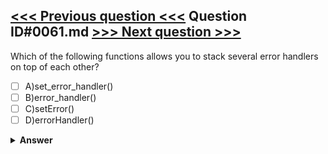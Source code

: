 [<<< Previous question <<<](0060.md)   Question ID#0061.md   [>>> Next question >>>](0062.md)
---

Which of the following functions allows you to stack several error handlers on top of each other?

- [ ] A)set_error_handler()
- [ ] B)error_handler()
- [ ] C)setError()
- [ ] D)errorHandler()

<details><summary><b>Answer</b></summary>
<p>
  Answer: <strong>A</strong>
</p>
</details>
